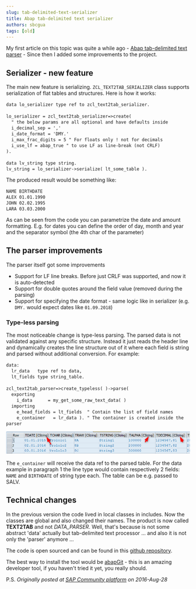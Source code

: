 ```yaml
---
slug: tab-delimited-text-serializer
title: Abap tab-delimited text serializer
authors: sbcgua
tags: [old]
---
```


My first article on this topic was quite a while ago - [Abap tab-delimited text parser](/blog/tab-delimited-text-parser) - Since then I added some improvements to the project.

## Serializer - new feature

The main new feature is serializing. `ZCL_TEXT2TAB_SERIALIZER` class supports serialization of flat tables and structures. Here is how it works:

<!-- truncate -->

```abap
data lo_serializer type ref to zcl_text2tab_serializer.

lo_serializer = zcl_text2tab_serializer=>create(
  " the below params are all optional and have defaults inside
  i_decimal_sep = ','
  i_date_format = 'DMY.'
  i_max_frac_digits = 5 " For floats only ! not for decimals
  i_use_lf = abap_true " to use LF as line-break (not CRLF)
).

data lv_string type string.
lv_string = lo_serializer->serialize( lt_some_table ).
```

The produced result would be something like:

```text
NAME BIRTHDATE
ALEX 01.01.1990
JOHN 02.02.1995
LARA 03.03.2000
```

As can be seen from the code you can parametrize the date and amount formatting. E.g. for dates you can define the order of day, month and year and the separator symbol (the 4th char of the parameter)

## The parser improvements

The parser itself got some improvements

- Support for LF line breaks. Before just CRLF was supported, and now it is auto-detected
- Support for double quotes around the field value (removed during the parsing)
- Support for specifying the date format - same logic like in serializer (e.g. `DMY.` would expect dates like `01.09.2018`)

### Type-less parsing

The most noticeable change is type-less parsing. The parsed data is not validated against any specific structure. Instead it just reads the header line and dynamically creates the line structure out of it where each field is string and parsed without additional conversion. For example:

```abap
data:
  lr_data   type ref to data,
  lt_fields type string_table.

zcl_text2tab_parser=>create_typeless( )->parse( 
  exporting 
    i_data      = my_get_some_raw_text_data( )
  importing 
    e_head_fields = lt_fields  " Contain the list of field names
    e_container   = lr_data ). " The container is created inside the parser
```

![Debugger view](./tab-delimited-text-serializer-debug.png)

The `e_container` will receive the data ref to the parsed table. For the data example in paragraph 1 the line type would contain respectively 2 fields: `NAME` and `BIRTHDATE` of string type each. The table can be e.g. passed to SALV.

## Technical changes

In the previous version the code lived in local classes in includes. Now the classes are global and also changed their names. The product is now called **TEXT2TAB** and not *DATA_PARSER*. Well, that's because is not some abstract 'data' actually but tab-delimited text processor ... and also it is not only the 'parser' anymore ...

The code is open sourced and can be found in this [github repository](https://github.com/sbcgua/text2tab).

The best way to install the tool would be [abapGit](https://github.com/abapGit/abapGit) - this is an amazing developer tool, if you haven't tried it yet, you really should.

P.S. *Originally posted at [SAP Community platform](https://community.sap.com/t5/application-development-and-automation-blog-posts/text2tab-tab-delimited-text-parser-and-now-also-serializer/ba-p/13365819) on 2016-Aug-28*
